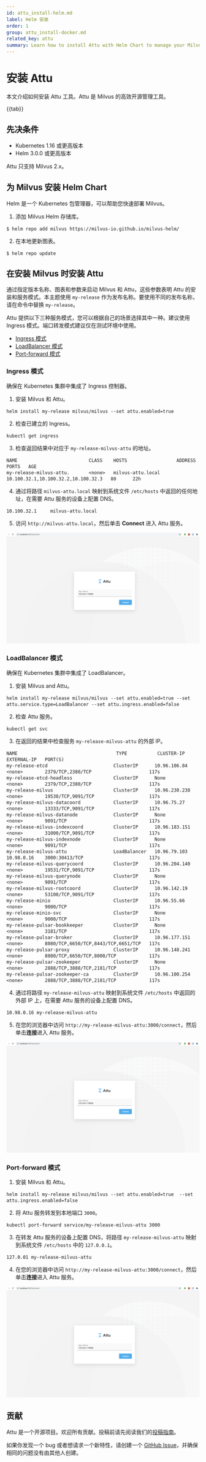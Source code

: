```yaml
---
id: attu_install-helm.md
label: Helm 安装
order: 1
group: attu_install-docker.md
related_key: attu
summary: Learn how to install Attu with Helm Chart to manage your Milvus service.
---
```


# 安装 Attu

本文介绍如何安装 Attu 工具。Attu 是 Milvus 的高效开源管理工具。

{{tab}}

## 先决条件

- Kubernetes 1.16 或更高版本
- Helm 3.0.0 或更高版本

<div class="alert note">
Attu 只支持 Milvus 2.x。
</div>

## 为 Milvus 安装 Helm Chart

Helm 是一个 Kubernetes 包管理器，可以帮助您快速部署 Milvus。

1. 添加 Milvus Helm 存储库。

```
$ helm repo add milvus https://milvus-io.github.io/milvus-helm/
```

2. 在本地更新图表。

```
$ helm repo update
```

## 在安装 Milvus 时安装 Attu

通过指定版本名称、图表和参数来启动 Milvus 和 Attu，这些参数表明 Attu 的安装和服务模式。本主题使用 `my-release` 作为发布名称。要使用不同的发布名称，请在命令中替换 `my-release`。

Attu 提供以下三种服务模式，您可以根据自己的场景选择其中一种。建议使用 Ingress 模式。端口转发模式建议仅在测试环境中使用。

- [Ingress 模式](#Ingress-mode)
- [LoadBalancer 模式](#LoadBalancer-mode)
- [Port-forward 模式](#Port-forward-mode)

### Ingress 模式

<div class="alert note">
确保在 Kubernetes 集群中集成了 Ingress 控制器。
</div>

1. 安装 Milvus 和 Attu。

```
helm install my-release milvus/milvus --set attu.enabled=true
```

2. 检查已建立的 Ingress。

```
kubectl get ingress
```

3. 检查返回结果中对应于 `my-release-milvus-attu` 的地址。

```
NAME                          CLASS    HOSTS                  ADDRESS                               PORTS   AGE
my-release-milvus-attu.       <none>   milvus-attu.local      10.100.32.1,10.100.32.2,10.100.32.3   80      22h
```

4. 通过将路径 `milvus-attu.local` 映射到系统文件 `/etc/hosts` 中返回的任何地址，在需要 Attu 服务的设备上配置 DNS。

```
10.100.32.1     milvus-attu.local
```

5. 访问 `http://milvus-attu.local`，然后单击 **Connect** 进入 Attu 服务。

![Attu_install](../../../../assets/attu/insight_install.png "使用 Ingress 模式进入 Attu 服务。")

### LoadBalancer 模式

确保在 Kubernetes 集群中集成了 LoadBalancer。

1. 安装 Milvus and Attu。

```
helm install my-release milvus/milvus --set attu.enabled=true --set attu.service.type=LoadBalancer --set attu.ingress.enabled=false
```

2. 检查 Attu 服务。

```
kubectl get svc
```

3. 在返回的结果中检查服务 `my-release-milvus-attu` 的外部 IP。

```
NAME                                    TYPE           CLUSTER-IP      EXTERNAL-IP   PORT(S)
my-release-etcd                        ClusterIP      10.96.106.84    <none>        2379/TCP,2380/TCP                     117s
my-release-etcd-headless               ClusterIP      None            <none>        2379/TCP,2380/TCP                     117s
my-release-milvus                      ClusterIP      10.96.230.238   <none>        19530/TCP,9091/TCP                    117s
my-release-milvus-datacoord            ClusterIP      10.96.75.27     <none>        13333/TCP,9091/TCP                    117s
my-release-milvus-datanode             ClusterIP      None            <none>        9091/TCP                              117s
my-release-milvus-indexcoord           ClusterIP      10.96.183.151   <none>        31000/TCP,9091/TCP                    117s
my-release-milvus-indexnode            ClusterIP      None            <none>        9091/TCP                              117s
my-release-milvus-attu                 LoadBalancer   10.96.79.103    10.98.0.16    3000:30413/TCP                        117s
my-release-milvus-querycoord           ClusterIP      10.96.204.140   <none>        19531/TCP,9091/TCP                    117s
my-release-milvus-querynode            ClusterIP      None            <none>        9091/TCP                              117s
my-release-milvus-rootcoord            ClusterIP      10.96.142.19    <none>        53100/TCP,9091/TCP                    117s
my-release-minio                       ClusterIP      10.96.55.66     <none>        9000/TCP                              117s
my-release-minio-svc                   ClusterIP      None            <none>        9000/TCP                              117s
my-release-pulsar-bookkeeper           ClusterIP      None            <none>        3181/TCP                              117s
my-release-pulsar-broker               ClusterIP      10.96.177.151   <none>        8080/TCP,6650/TCP,8443/TCP,6651/TCP   117s
my-release-pulsar-proxy                ClusterIP      10.96.148.241   <none>        8080/TCP,6650/TCP,8000/TCP            117s
my-release-pulsar-zookeeper            ClusterIP      None            <none>        2888/TCP,3888/TCP,2181/TCP            117s
my-release-pulsar-zookeeper-ca         ClusterIP      10.96.100.254   <none>        2888/TCP,3888/TCP,2181/TCP            117s
```

4. 通过将路径 `my-release-milvus-attu` 映射到系统文件 `/etc/hosts` 中返回的外部 IP 上，在需要 Attu 服务的设备上配置 DNS。

```
10.98.0.16 my-release-milvus-attu
```

5. 在您的浏览器中访问 `http://my-release-milvus-attu:3000/connect`，然后单击**连接**进入 Attu 服务。

![Attu_install](../../../../assets/attu/insight_install.png "使用 LoadBalancer 模式进入 Attu 服务。")

### Port-forward 模式

1. 安装 Milvus 和 Attu。

```
helm install my-release milvus/milvus --set attu.enabled=true  --set attu.ingress.enabled=false
```

2. 将 Attu 服务转发到本地端口 `3000`。

```
kubectl port-forward service/my-release-milvus-attu 3000
```

3. 在转发 Attu 服务的设备上配置 DNS，将路径 `my-release-milvus-attu` 映射到系统文件 `/etc/hosts` 中的 `127.0.0.1`。

```
127.0.01 my-release-milvus-attu
```

4. 在您的浏览器中访问 `http://my-release-milvus-attu:3000/connect`，然后单击**连接**进入 Attu 服务。

![Attu_install](../../../../assets/attu/insight_install.png "使用 port-forwards 模式进入 Attu 服务。")

## 贡献

Attu 是一个开源项目。欢迎所有贡献。投稿前请先阅读我们的[投稿指南](https://github.com/zilliztech/attu)。

如果你发现一个 bug 或者想请求一个新特性，请创建一个 [GitHub Issue](https://github.com/zilliztech/attu)，并确保相同的问题没有由其他人创建。
